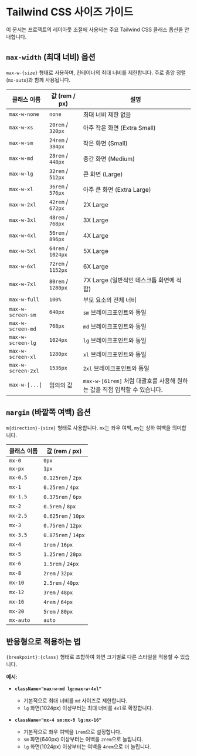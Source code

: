 # Tailwind CSS 사이즈 가이드

이 문서는 프로젝트의 레이아웃 조절에 사용되는 주요 Tailwind CSS 클래스 옵션을 안내합니다.

## `max-width` (최대 너비) 옵션

`max-w-{size}` 형태로 사용하며, 컨테이너의 최대 너비를 제한합니다. 주로 중앙 정렬(`mx-auto`)과 함께 사용됩니다.

| 클래스 이름         | 값 (rem / px)             | 설명                                           |
| ------------------- | ------------------------- | ---------------------------------------------- |
| `max-w-none`        | `none`                    | 최대 너비 제한 없음                            |
| `max-w-xs`          | `20rem` / `320px`         | 아주 작은 화면 (Extra Small)                   |
| `max-w-sm`          | `24rem` / `384px`         | 작은 화면 (Small)                              |
| `max-w-md`          | `28rem` / `448px`         | 중간 화면 (Medium)                             |
| `max-w-lg`          | `32rem` / `512px`         | 큰 화면 (Large)                                |
| `max-w-xl`          | `36rem` / `576px`         | 아주 큰 화면 (Extra Large)                     |
| `max-w-2xl`         | `42rem` / `672px`         | 2X Large                                       |
| `max-w-3xl`         | `48rem` / `768px`         | 3X Large                                       |
| `max-w-4xl`         | `56rem` / `896px`         | 4X Large                                       |
| `max-w-5xl`         | `64rem` / `1024px`        | 5X Large                                       |
| `max-w-6xl`         | `72rem` / `1152px`        | 6X Large                                       |
| `max-w-7xl`         | `80rem` / `1280px`        | 7X Large (일반적인 데스크톱 화면에 적합)       |
| `max-w-full`        | `100%`                    | 부모 요소의 전체 너비                          |
| `max-w-screen-sm`   | `640px`                   | `sm` 브레이크포인트와 동일                     |
| `max-w-screen-md`   | `768px`                   | `md` 브레이크포인트와 동일                     |
| `max-w-screen-lg`   | `1024px`                  | `lg` 브레이크포인트와 동일                     |
| `max-w-screen-xl`   | `1280px`                  | `xl` 브레이크포인트와 동일                     |
| `max-w-screen-2xl`  | `1536px`                  | `2xl` 브레이크포인트와 동일                    |
| `max-w-[...]`       | 임의의 값                 | `max-w-[61rem]` 처럼 대괄호를 사용해 원하는 값을 직접 입력할 수 있습니다. |

## `margin` (바깥쪽 여백) 옵션

`m{direction}-{size}` 형태로 사용합니다. `mx`는 좌우 여백, `my`는 상하 여백을 의미합니다.

| 클래스 이름 | 값 (rem / px) |
| ----------- | ------------- |
| `mx-0`      | `0px`         |
| `mx-px`     | `1px`         |
| `mx-0.5`    | `0.125rem` / `2px` |
| `mx-1`      | `0.25rem` / `4px` |
| `mx-1.5`    | `0.375rem` / `6px` |
| `mx-2`      | `0.5rem` / `8px` |
| `mx-2.5`    | `0.625rem` / `10px` |
| `mx-3`      | `0.75rem` / `12px` |
| `mx-3.5`    | `0.875rem` / `14px` |
| `mx-4`      | `1rem` / `16px` |
| `mx-5`      | `1.25rem` / `20px` |
| `mx-6`      | `1.5rem` / `24px` |
| `mx-8`      | `2rem` / `32px` |
| `mx-10`     | `2.5rem` / `40px` |
| `mx-12`     | `3rem` / `48px` |
| `mx-16`     | `4rem` / `64px` |
| `mx-20`     | `5rem` / `80px` |
| `mx-auto`   | `auto`        | 중앙 정렬 시 사용 |

## 반응형으로 적용하는 법

`{breakpoint}:{class}` 형태로 조합하여 화면 크기별로 다른 스타일을 적용할 수 있습니다.

**예시:**

-   **`className="max-w-md lg:max-w-4xl"`**
    -   기본적으로 최대 너비를 `md` 사이즈로 제한합니다.
    -   `lg` 화면(1024px) 이상부터는 최대 너비를 `4xl`로 확장합니다.

-   **`className="mx-4 sm:mx-8 lg:mx-16"`**
    -   기본적으로 좌우 여백을 `1rem`으로 설정합니다.
    -   `sm` 화면(640px) 이상부터는 여백을 `2rem`으로 늘립니다.
    -   `lg` 화면(1024px) 이상부터는 여백을 `4rem`으로 더 늘립니다. 